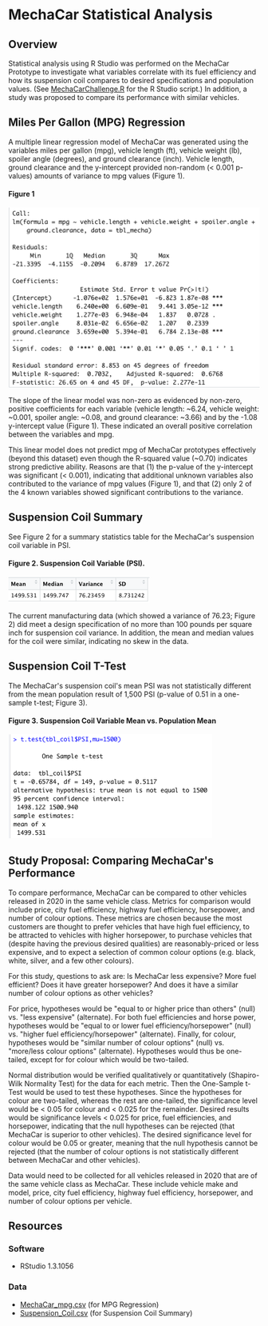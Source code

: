 # MechaCar Statistical Analysis

## Overview
Statistical analysis using R Studio was performed on the MechaCar Prototype to investigate what variables correlate with its fuel efficiency and how its suspension coil compares to desired specifications and population values. (See [MechaCarChallenge.R](MechaCarChallenge.R) for the R Studio script.) In addition, a study was proposed to compare its performance with similar vehicles. 

## Miles Per Gallon (MPG) Regression
A multiple linear regression model of MechaCar was generated using the variables miles per gallon (mpg), vehicle length (ft), vehicle weight (lb), spoiler angle (degrees), and ground clearance (inch). Vehicle length, ground clearance and the y-intercept provided non-random (< 0.001 p-values) amounts of variance to mpg values (Figure 1).

#### Figure 1
![summary_mlr.png](figures/summary_mlr.png)

The slope of the linear model was non-zero as evidenced by non-zero, positive coefficients for each variable (vehicle length: ~6.24, vehicle weight: ~0.001, spoiler angle: ~0.08, and ground clearance: ~3.66) and by the -1.08 y-intercept value (Figure 1). These indicated an overall positive correlation between the variables and mpg.

This linear model does not predict mpg of MechaCar prototypes effectively (beyond this dataset) even though the R-squared value (~0.70) indicates strong predictive ability. Reasons are that (1) the p-value of the y-intercept was significant (< 0.001), indicating that additional unknown variables also contributed to the variance of mpg values (Figure 1), and that (2) only 2 of the 4 known variables showed significant contributions to the variance.

## Suspension Coil Summary
See Figure 2 for a summary statistics table for the MechaCar's suspension coil variable in PSI.

#### Figure 2. Suspension Coil Variable (PSI).
![suspensioncoil_summary.png](figures/suspensioncoil_summary.png)

The current manufacturing data (which showed a variance of 76.23; Figure 2) did meet a design specification of no more than 100 pounds per square inch for suspension coil variance. In addition, the mean and median values for the coil were similar, indicating no skew in the data. 

## Suspension Coil T-Test
The MechaCar's suspension coil's mean PSI was not statistically different from the mean population result of 1,500 PSI (p-value of 0.51 in a one-sample t-test; Figure 3).

#### Figure 3. Suspension Coil Variable Mean vs. Population Mean
![t_test.png](figures/t_test.png)

## Study Proposal: Comparing MechaCar's Performance
To compare performance, MechaCar can be compared to other vehicles released in 2020 in the same vehicle class. Metrics for comparison would include price, city fuel efficiency, highway fuel efficiency, horsepower, and number of colour options. These metrics are chosen because the most customers are thought to prefer vehicles that have high fuel efficiency, to be attracted to vehicles with higher horsepower, to purchase vehicles that (despite having the previous desired qualities) are reasonably-priced or less expensive, and to expect a selection of common colour options (e.g. black, white, silver, and a few other colours).

For this study, questions to ask are: Is MechaCar less expensive? More fuel efficient? Does it have greater horsepower? And does it have a similar number of colour options as other vehicles? 

For price, hypotheses would be "equal to or higher price than others" (null) vs. "less expensive" (alternate). For both fuel efficiencies and horse power, hypotheses would be "equal to or lower fuel efficiency/horsepower" (null) vs. "higher fuel efficiency/horsepower" (alternate). Finally, for colour, hypotheses would be "similar number of colour options" (null) vs. "more/less colour options" (alternate). Hypotheses would thus be one-tailed, except for for colour which would be two-tailed. 

Normal distribution would be verified qualitatively or quantitatively (Shapiro-Wilk Normality Test) for the data for each metric. Then the One-Sample t-Test would be used to test these hypotheses. Since the hypotheses for colour are two-tailed, whereas the rest are one-tailed, the significance level would be < 0.05 for colour and < 0.025 for the remainder. Desired results would be significance levels < 0.025 for price, fuel efficiencies, and horsepower, indicating that the null hypotheses can be rejected (that MechaCar is superior to other vehicles). The desired significance level for colour would be 0.05 or greater, meaning that the null hypothesis cannot be rejected (that the number of colour options is not statistically different between MechaCar and other vehicles).

Data would need to be collected for all vehicles released in 2020 that are of the same vehicle class as MechaCar. These include vehicle make and model, price, city fuel efficiency, highway fuel efficiency, horsepower, and number of colour options per vehicle. 

## Resources
### Software
- RStudio 1.3.1056

### Data
- [MechaCar_mpg.csv](data/MechaCar_mpg.csv) (for MPG Regression)
- [Suspension_Coil.csv](data/Suspension_Coil.csv) (for Suspension Coil Summary)